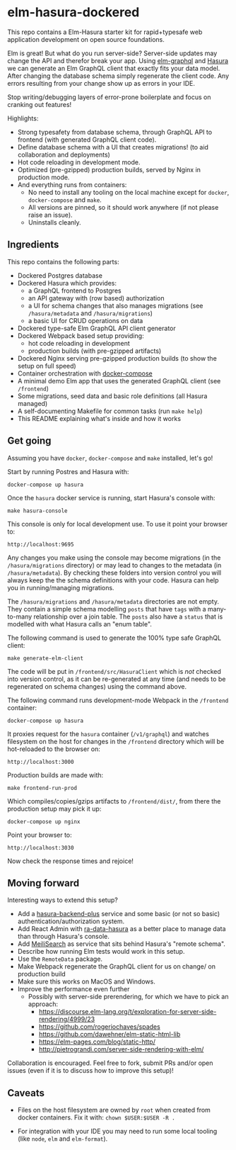 elm-hasura-dockered
===================

This repo contains a Elm-Hasura starter kit for rapid+typesafe web application development on open source foundations.

Elm is great!
But what do you run server-side?
Server-side updates may change the API and therefor break your app.
Using [elm-graphql](https://package.elm-lang.org/packages/dillonkearns/elm-graphql/latest)
and [Hasura](https://hasura.io) we can generate an Elm GraphQL client that exactly fits your data model.
After changing the database schema simply regenerate the client code.
Any errors resulting from your change show up as errors in your IDE.

Stop writing/debugging layers of error-prone boilerplate and focus on cranking out features!

Highlights:

* Strong typesafety from database schema, through GraphQL API to frontend (with generated GraphQL client code).
* Define database schema with a UI that creates migrations! (to aid collaboration and deployments)
* Hot code reloading in development mode.
* Optimized (pre-gzipped) production builds, served by Nginx in production mode.
* And everything runs from containers:
  * No need to install any tooling on the local machine except for `docker`, `docker-compose` and `make`.
  * All versions are pinned, so it should work anywhere (if not please raise an issue).
  * Uninstalls cleanly.


## Ingredients

This repo contains the following parts:

* Dockered Postgres database
* Dockered Hasura which provides:
  * a GraphQL frontend to Postgres 
  * an API gateway with (row based) authorization 
  * a UI for schema changes that also manages migrations (see `/hasura/metadata` and `/hasura/migrations`)
  * a basic UI for CRUD operations on data
* Dockered type-safe Elm GraphQL API client generator
* Dockered Webpack based setup providing:
  * hot code reloading in development
  * production builds (with pre-gzipped artifacts)
* Dockered Nginx serving pre-gzipped production builds (to show the setup on full speed)
* Container orchestration with [docker-compose](https://docs.docker.com/compose)
* A minimal demo Elm app that uses the generated GraphQL client (see `/frontend`)
* Some migrations, seed data and basic role definitions (all Hasura managed)
* A self-documenting Makefile for common tasks (run `make help`)
* This README explaining what's inside and how it works


## Get going

Assuming you have `docker`, `docker-compose` and `make` installed, let's go!

Start by running Postres and Hasura with:

    docker-compose up hasura

Once the `hasura` docker service is running, start Hasura's console with:

    make hasura-console 

This console is only for local development use. To use it point your browser to:

    http://localhost:9695

Any changes you make using the console may become migrations (in the `/hasura/migrations` directory)
or may lead to changes to the metadata (in `/hasura/metadata`).
By checking these folders into version control you will always keep the the schema definitions with your code.
Hasura can help you in running/managing migrations.

The `/hasura/migrations` and `/hasura/metadata` directories are not empty.
They contain a simple schema modelling `posts` that have `tags` with a many-to-many relationship over a join table.
The `posts` also have a `status` that is modelled with what Hasura calls an "enum table".

The following command is used to generate the 100% type safe GraphQL client:

    make generate-elm-client 

The code will be put in `/frontend/src/HasuraClient` which is *not* checked into version control,
as it can be re-generated at any time (and needs to be regenerated on schema changes) using the command above.

The following command runs development-mode Webpack in the `/frontend` container:

    docker-compose up hasura 

It proxies request for the `hasura` container (`/v1/graphql`)
and watches filesystem on the host for changes in the `/frontend` directory which will be hot-reloaded to the browser on:

    http://localhost:3000

Production builds are made with:

    make frontend-run-prod

Which compiles/copies/gzips artifacts to `/frontend/dist/`, from there the production setup may pick it up:

    docker-compose up nginx

Point your browser to:

    http://localhost:3030

Now check the response times and rejoice!



## Moving forward

Interesting ways to extend this setup?

 * Add a [hasura-backend-plus](https://nhost.github.io/hasura-backend-plus) service and some basic (or not so basic) authentication/authorization system.
 * Add React Admin with [ra-data-hasura](https://github.com/hasura/ra-data-hasura) as a better place to manage data than through Hasura's console.
 * Add [MeiliSearch](https://www.meilisearch.com) as service that sits behind Hasura's "remote schema".
 * Describe how running Elm tests would work in this setup.
 * Use the `RemoteData` package.
 * Make Webpack regenerate the GraphQL client for us on change/ on production build
 * Make sure this works on MacOS and Windows.
 * Improve the performance even further
   * Possibly with server-side prerendering, for which we have to pick an approach:
      * https://discourse.elm-lang.org/t/exploration-for-server-side-rendering/4999/23
      * https://github.com/rogeriochaves/spades
      * https://github.com/dawehner/elm-static-html-lib
      * https://elm-pages.com/blog/static-http/
      * http://pietrograndi.com/server-side-rendering-with-elm/

Collaboration is encouraged. Feel free to fork, submit PRs and/or open issues (even if it is to discuss how to improve this setup)!


## Caveats

* Files on the host filesystem are owned by `root` when created from docker containers. Fix it with: `chown $USER:$USER -R .`

* For integration with your IDE you may need to run some local tooling (like `node`, `elm` and `elm-format`).
